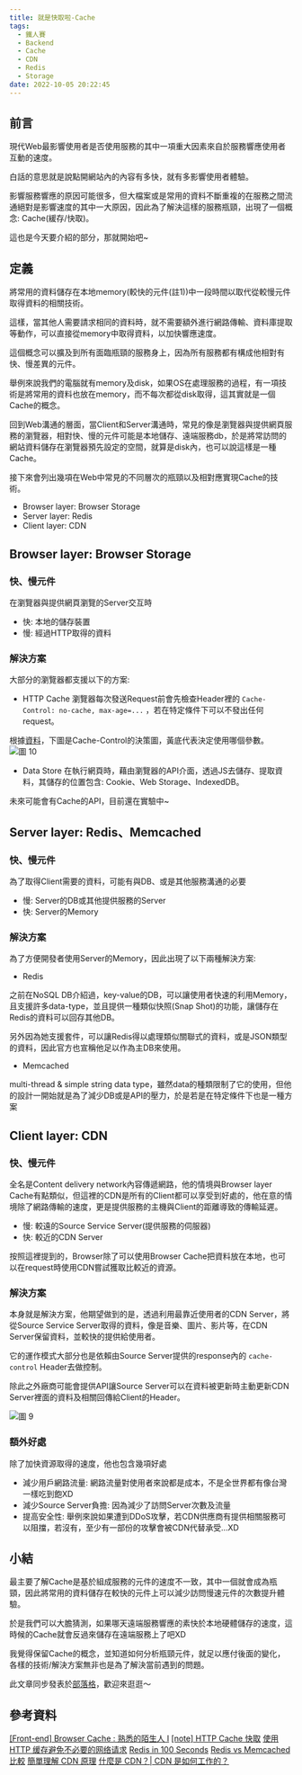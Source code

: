 ```yaml
---
title: 就是快取啦-Cache
tags:
  - 鐵人賽
  - Backend
  - Cache
  - CDN
  - Redis
  - Storage
date: 2022-10-05 20:22:45
---
```

## 前言
現代Web最影響使用者是否使用服務的其中一項重大因素來自於服務響應使用者互動的速度。

白話的意思就是說點開網站內的內容有多快，就有多影響使用者體驗。

影響服務響應的原因可能很多，但大檔案或是常用的資料不斷重複的在服務之間流通絕對是影響速度的其中一大原因，因此為了解決這樣的服務瓶頸，出現了一個概念: Cache(緩存/快取)。

這也是今天要介紹的部分，那就開始吧~

<!-- more -->

## 定義
將常用的資料儲存在本地memory(較快的元件(註1))中一段時間以取代從較慢元件取得資料的相關技術。

這樣，當其他人需要請求相同的資料時，就不需要額外進行網路傳輸、資料庫提取等動作，可以直接從memory中取得資料，以加快響應速度。

這個概念可以擴及到所有面臨瓶頸的服務身上，因為所有服務都有構成他相對有快、慢差異的元件。

舉例來說我們的電腦就有memory及disk，如果OS在處理服務的過程，有一項技術是將常用的資料也放在memory，而不每次都從disk取得，這其實就是一個Cache的概念。

回到Web溝通的層面，當Client和Server溝通時，常見的像是瀏覽器與提供網頁服務的瀏覽器，相對快、慢的元件可能是本地儲存、遠端服務db，於是將常訪問的網站資料儲存在瀏覽器預先設定的空間，就算是disk內，也可以說這樣是一種Cache。

接下來會列出幾項在Web中常見的不同層次的瓶頸以及相對應實現Cache的技術。
- Browser layer: Browser Storage
- Server layer: Redis
- Client layer: CDN

## Browser layer: Browser Storage

### 快、慢元件
在瀏覽器與提供網頁瀏覽的Server交互時
- 快: 本地的儲存裝置
- 慢: 經過HTTP取得的資料

### 解決方案
大部分的瀏覽器都支援以下的方案: 

- HTTP Cache
瀏覽器每次發送Request前會先檢查Header裡的 `Cache-Control: no-cache, max-age=...` ，若在特定條件下可以不發出任何request。

根據[資料](https://web.dev/http-cache/)，下圖是Cache-Control的決策圖，黃底代表決定使用哪個參數。
![圖 10](https://i.imgur.com/ywXHNlb.png)  

- Data Store
在執行網頁時，藉由瀏覽器的API介面，透過JS去儲存、提取資料，其儲存的位置包含: Cookie、Web Storage、IndexedDB。

未來可能會有Cache的API，目前還在實驗中~

## Server layer: Redis、Memcached

### 快、慢元件
為了取得Client需要的資料，可能有與DB、或是其他服務溝通的必要
- 慢: Server的DB或其他提供服務的Server
- 快: Server的Memory

### 解決方案 
為了方便開發者使用Server的Memory，因此出現了以下兩種解決方案:

- Redis

之前在NoSQL DB介紹過，key-value的DB，可以讓使用者快速的利用Memory，且支援許多data-type，並且提供一種類似快照(Snap Shot)的功能，讓儲存在Redis的資料可以回存其他DB。

另外因為她支援套件，可以讓Redis得以處理類似關聯式的資料，或是JSON類型的資料，因此官方也宣稱他足以作為主DB來使用。

- Memcached

multi-thread & simple string data type，雖然data的種類限制了它的使用，但他的設計一開始就是為了減少DB或是API的壓力，於是若是在特定條件下也是一種方案

## Client layer: CDN
### 快、慢元件
全名是Content delivery network內容傳遞網路，他的情境與Browser layer Cache有點類似，但這裡的CDN是所有的Client都可以享受到好處的，他在意的情境除了網路傳輸的速度，更是提供服務的主機與Client的距離導致的傳輸延遲。
- 慢: 較遠的Source Service Server(提供服務的伺服器)
- 快: 較近的CDN Server

按照這裡提到的，Browser除了可以使用Browser Cache把資料放在本地，也可以在request時使用CDN嘗試獲取比較近的資源。

### 解決方案
本身就是解決方案，他期望做到的是，透過利用最靠近使用者的CDN Server，將從Source Service Server取得的資料，像是音樂、圖片、影片等，在CDN Server保留資料，並較快的提供給使用者。

它的運作模式大部分也是依賴由Source Server提供的response內的 `cache-control` Header去做控制。

除此之外廠商可能會提供API讓Source Server可以在資料被更新時主動更新CDN Server裡面的資料及相關回傳給Client的Header。

![圖 9](https://i.imgur.com/KPcLq4a.png)  


### 額外好處
除了加快資源取得的速度，他也包含幾項好處
- 減少用戶網路流量: 網路流量對使用者來說都是成本，不是全世界都有像台灣一樣吃到飽XD
- 減少Source Server負擔: 因為減少了訪問Server次數及流量
- 提高安全性: 舉例來說如果遭到DDoS攻擊，若CDN供應商有提供相關服務可以阻擋，若沒有，至少有一部份的攻擊會被CDN代替承受...XD


## 小結
最主要了解Cache是基於組成服務的元件的速度不一致，其中一個就會成為瓶頸，因此將常用的資料儲存在較快的元件上可以減少訪問慢速元件的次數提升體驗。

於是我們可以大膽猜測，如果哪天遠端服務響應的素快於本地硬體儲存的速度，這時候的Cache就會反過來儲存在遠端服務上了吧XD

我覺得保留Cache的概念，並知道如何分析瓶頸元件，就足以應付後面的變化，各樣的技術/解決方案無非也是為了解決當前遇到的問題。

此文章同步發表於[部落格](https://tim80411.github.io/code-blog/)，歡迎來逛逛～

## 參考資料
[[Front-end] Browser Cache : 熟悉的陌生人 I](https://hsien-w-wei.medium.com/front-end-browser-cache-%E7%86%9F%E6%82%89%E7%9A%84%E9%99%8C%E7%94%9F%E4%BA%BA-i-5e1f76a4713d)
[[note] HTTP Cache 快取](https://pjchender.dev/webdev/note-http-cache/)
[使用 HTTP 缓存避免不必要的网络请求](https://web.dev/http-cache/)
[Redis in 100 Seconds](https://www.youtube.com/watch?v=G1rOthIU-uo&ab_channel=Fireship)
[Redis vs Memcached 比較](https://medium.com/jerrynotes/redis-vs-memcached-%E6%AF%94%E8%BC%83-15d2ba829da7)
[簡單理解 CDN 原理](https://mgleon08.github.io/blog/2018/10/29/understand-cdn/)
[什麼是 CDN？| CDN 是如何工作的？](https://www.cloudflare.com/en-ca/learning/cdn/what-is-a-cdn/)